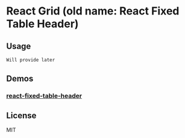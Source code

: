 React Grid (old name: React Fixed Table Header)
=========================

## Usage
```javascript
Will provide later
```

## Demos
### [react-fixed-table-header](https://9softstudio.github.io/React-components/react-fixed-table-header/example/index.html)

## License

MIT